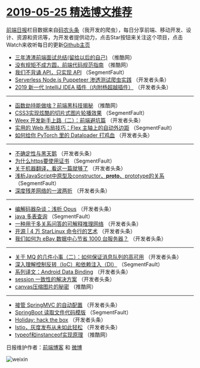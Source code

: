 # [2019-05-25 精选博文推荐](http://hao.caibaojian.com/date/2019/05/25)

[前端日报](http://caibaojian.com/c/news)栏目数据来自[码农头条](http://hao.caibaojian.com/)（我开发的爬虫），每日分享前端、移动开发、设计、资源和资讯等，为开发者提供动力，点击Star按钮来关注这个项目，点击Watch来收听每日的更新[Github主页](https://github.com/kujian/frontendDaily)
* [三年渣渣前端面试总结(留给以后的自己)](http://hao.caibaojian.com/112478.html) （推酷网）
* [没有规矩不成方圆，前端代码规范指南](http://hao.caibaojian.com/112472.html) （推酷网）
* [我们不背诵 API，只实现 API](http://hao.caibaojian.com/112427.html) （SegmentFault）
* [Serverless Node.js Puppeteer 渗透测试爬虫实践](http://hao.caibaojian.com/112463.html) （开发者头条）
* [2019 新一代 IntelliJ IDEA 插件（内附杨超越插件）](http://hao.caibaojian.com/112442.html) （开发者头条）

***
* [函数劫持能做啥？前端黑科技揭秘](http://hao.caibaojian.com/112477.html) （推酷网）
* [CSS3实现炫酷的切片式图片轮播效果](http://hao.caibaojian.com/112421.html) （SegmentFault）
* [Weex 开发新手上路（二）：前端避坑篇](http://hao.caibaojian.com/112453.html) （开发者头条）
* [实用的 Web 布局技巧：Flex 主轴上的自动外边距](http://hao.caibaojian.com/112432.html) （SegmentFault）
* [如何给你 PyTorch 里的 Dataloader 打鸡血](http://hao.caibaojian.com/112464.html) （开发者头条）

***
* [不确定性与黑天鹅](http://hao.caibaojian.com/112443.html) （开发者头条）
* [为什么https要使用证书](http://hao.caibaojian.com/112422.html) （SegmentFault）
* [关于机器翻译，看这一篇就够了](http://hao.caibaojian.com/112454.html) （开发者头条）
* [浅析JavaScript中原型及constructor、__proto__、prototype的关系](http://hao.caibaojian.com/112433.html) （SegmentFault）
* [深度残差网络的一波两折](http://hao.caibaojian.com/112465.html) （开发者头条）

***
* [编解码器杂谈：浅析 Opus](http://hao.caibaojian.com/112444.html) （开发者头条）
* [java 多表查询](http://hao.caibaojian.com/112423.html) （SegmentFault）
* [一种用于多关系问答的可解释推理网络](http://hao.caibaojian.com/112455.html) （开发者头条）
* [开源 | 4 万 StarLinux 命令行的艺术](http://hao.caibaojian.com/112434.html) （开发者头条）
* [我们如何为 eBay 数据中心节省 1000 台服务器？](http://hao.caibaojian.com/112466.html) （开发者头条）

***
* [关于 MQ 的几件小事（二）：如何保证消息队列的高可用](http://hao.caibaojian.com/112445.html) （开发者头条）
* [深入理解控制反转（IoC）和依赖注入（DI）](http://hao.caibaojian.com/112424.html) （SegmentFault）
* [系列译文：Android Data Binding](http://hao.caibaojian.com/112456.html) （开发者头条）
* [session 一致性的解决方案](http://hao.caibaojian.com/112435.html) （开发者头条）
* [canvas压缩图片的秘密](http://hao.caibaojian.com/112470.html) （推酷网）

***
* [接管 SpringMVC 的自动配置](http://hao.caibaojian.com/112446.html) （开发者头条）
* [SpringBoot 读取文件代码模版](http://hao.caibaojian.com/112425.html) （SegmentFault）
* [Holiday: hack the box](http://hao.caibaojian.com/112457.html) （开发者头条）
* [Istio，灰度发布从未如此轻松](http://hao.caibaojian.com/112436.html) （开发者头条）
* [typeof和instanceof实现原理](http://hao.caibaojian.com/112471.html) （推酷网）

日报维护作者：[前端博客](http://caibaojian.com/) 和 [微博](http://caibaojian.com/go/weibo)

![weixin](https://user-images.githubusercontent.com/3055447/38468989-651132ac-3b80-11e8-8e6b-15122322a9d7.png)